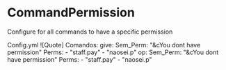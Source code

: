 # CommandPermission
Configure for all commands to have a specific permission


Config.yml
![Quote]
Comandos:
  give:
    Sem_Perm: "&cYou dont have permission"
    Perms:
      - "staff.pay"
      - "naosei.p"
  op:
    Sem_Perm: "&cYou dont have permission"
    Perms:
      - "staff.pay"
      - "naosei.p"
    
